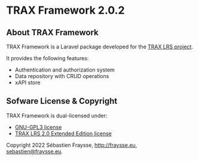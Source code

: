 # TRAX Framework 2.0.2


## About TRAX Framework

TRAX Framework is a Laravel package developed for the [TRAX LRS project](http://traxlrs.com).

It provides the following features:

- Authentication and authorization system
- Data repository with CRUD operations
- xAPI store


## Sofware License & Copyright

TRAX Framework is dual-licensed under:

- [GNU-GPL3 license](https://www.gnu.org/licenses/gpl-3.0.fr.html)
- [TRAX LRS 2.0 Extended Edition license](https://github.com/trax-project/trax2-extended-lrs/blob/master/services/trax/docs/2.0/license.md)

Copyright 2022 Sébastien Fraysse, http://fraysse.eu, sebastien@fraysse.eu.
